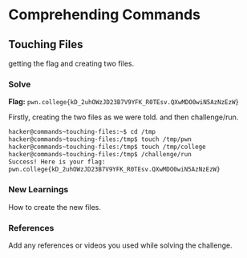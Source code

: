 # Comprehending Commands

## Touching Files
getting the flag and creating two files. 

### Solve
**Flag:** `pwn.college{kD_2uhOWzJD23B7V9YFK_R0TEsv.QXwMDO0wiN5AzNzEzW}`

Firstly, creating the two files as we were told. and then challenge/run.


```bash
hacker@commands~touching-files:~$ cd /tmp
hacker@commands~touching-files:/tmp$ touch /tmp/pwn
hacker@commands~touching-files:/tmp$ touch /tmp/college
hacker@commands~touching-files:/tmp$ /challenge/run
Success! Here is your flag:
pwn.college{kD_2uhOWzJD23B7V9YFK_R0TEsv.QXwMDO0wiN5AzNzEzW}
```

### New Learnings
How to create the new files.

### References 
Add any references or videos you used while solving the challenge.
